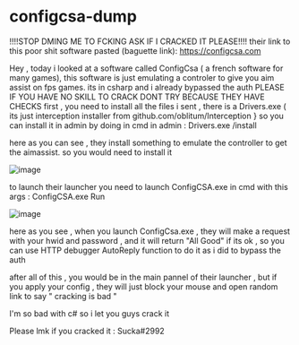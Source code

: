 # configcsa-dump
 !!!!STOP DMING ME TO FCKING ASK IF I CRACKED IT PLEASE!!!!
their link to this poor shit software pasted (baguette link): https://configcsa.com

Hey , today i looked at a software called ConfigCsa ( a french software for many games), this software is just emulating a controler to give you aim assist on fps games.
its in csharp and i already bypassed the auth 
PLEASE IF YOU HAVE NO SKILL TO CRACK DONT TRY BECAUSE THEY HAVE CHECKS
first , you need to install all the files i sent , there is a Drivers.exe ( its just interception installer from github.com/oblitum/Interception } so you can install it in admin by doing in cmd in admin : Drivers.exe /install

here as you can see , they install something to emulate the controller to get the aimassist. so you would need to install it 

![image](https://github.com/ihab103/configcsa-dump/assets/62155427/d04e9766-7ea2-44b5-bb0e-48540669cf82)

to launch their launcher you need to launch ConfigCSA.exe in cmd with this args : ConfigCSA.exe Run

![image](https://github.com/ihab103/configcsa-dump/assets/62155427/5a75a9b0-058d-4ddf-8022-5ec35fcc11b9)

here as you see , when you launch ConfigCsa.exe , they will make a request with your hwid and password , and it will return "All Good" if its ok , so you can use HTTP debugger AutoReply function to do it as i did to bypass the auth 

after all of this , you would be in the main pannel of their launcher , but if you apply your config , they will just block your mouse and open random link to say " cracking is bad "

I'm so bad with c# so i let you guys crack it 

Please lmk if you cracked it : Sucka#2992

